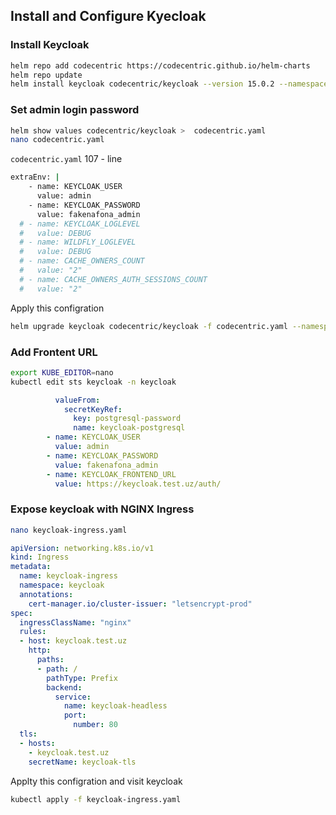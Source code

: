 ## Install and Configure Kyecloak

### Install Keycloak

```bash
helm repo add codecentric https://codecentric.github.io/helm-charts
helm repo update
helm install keycloak codecentric/keycloak --version 15.0.2 --namespace keycloak --create-namespace
```

### Set admin login password

```bash
helm show values codecentric/keycloak >  codecentric.yaml
nano codecentric.yaml
```

`codecentric.yaml` 107 - line

```bash
extraEnv: |
    - name: KEYCLOAK_USER
      value: admin
    - name: KEYCLOAK_PASSWORD
      value: fakenafona_admin
  # - name: KEYCLOAK_LOGLEVEL
  #   value: DEBUG
  # - name: WILDFLY_LOGLEVEL
  #   value: DEBUG
  # - name: CACHE_OWNERS_COUNT
  #   value: "2"
  # - name: CACHE_OWNERS_AUTH_SESSIONS_COUNT
  #   value: "2"
```

Apply this configration

```bash
helm upgrade keycloak codecentric/keycloak -f codecentric.yaml --namespace keycloak
```

### Add Frontent URL

```bash
export KUBE_EDITOR=nano
kubectl edit sts keycloak -n keycloak
```

```yaml
          valueFrom:
            secretKeyRef:
              key: postgresql-password
              name: keycloak-postgresql
        - name: KEYCLOAK_USER
          value: admin
        - name: KEYCLOAK_PASSWORD
          value: fakenafona_admin
        - name: KEYCLOAK_FRONTEND_URL
          value: https://keycloak.test.uz/auth/
```

### Expose keycloak with NGINX Ingress

```bash
nano keycloak-ingress.yaml
```
```yaml
apiVersion: networking.k8s.io/v1
kind: Ingress
metadata:
  name: keycloak-ingress
  namespace: keycloak
  annotations:
    cert-manager.io/cluster-issuer: "letsencrypt-prod"
spec:
  ingressClassName: "nginx"
  rules:
  - host: keycloak.test.uz
    http:
      paths:
      - path: /
        pathType: Prefix
        backend:
          service:
            name: keycloak-headless
            port:
              number: 80
  tls:
  - hosts:
    - keycloak.test.uz
    secretName: keycloak-tls
```

Applty this configration and visit keycloak

```bash
kubectl apply -f keycloak-ingress.yaml
```